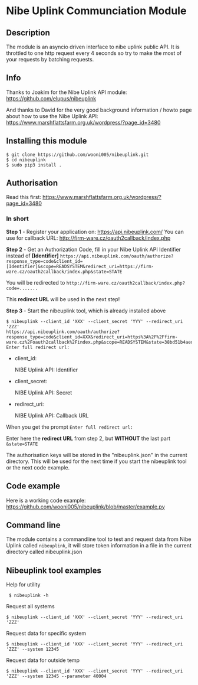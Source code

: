 # Nibe Uplink Communciation Module


## Description

The module is an asyncio driven interface to nibe uplink public API. It is throttled to one http request every 4 seconds so
try to make the most of your requests by batching requests.

## Info

Thanks to Joakim for the Nibe Uplink API module: https://github.com/elupus/nibeuplink

And thanks to David for the very good background information / howto page about how to use the Nibe Uplink API: 
https://www.marshflattsfarm.org.uk/wordpress/?page_id=3480

## Installing this module


```
$ git clone https://github.com/wooni005/nibeuplink.git
$ cd nibeuplink
$ sudo pip3 install .
```

## Authorisation

Read this first: https://www.marshflattsfarm.org.uk/wordpress/?page_id=3480

### In short

**Step 1** - Register your application on: https://api.nibeuplink.com/
    You can use for callback URL: http://firm-ware.cz/oauth2callback/index.php

**Step 2** - Get an Authorization Code, fill in your Nibe Uplink API Identifier instead of **[Identifier]**
`https://api.nibeuplink.com/oauth/authorize?response_type=code&client_id=[Identifier]&scope=READSYSTEM&redirect_uri=https://firm-ware.cz/oauth2callback/index.php&state=STATE`

You will be redirected to `http://firm-ware.cz/oauth2callback/index.php?code=.......`

This **redirect URL** will be used in the next step!

**Step 3** - Start the nibeuplink tool, which is already installed above

```
$ nibeuplink --client_id 'XXX' --client_secret 'YYY' --redirect_uri 'ZZZ'
https://api.nibeuplink.com/oauth/authorize?response_type=code&client_id=XXX&redirect_uri=https%3A%2F%2Ffirm-ware.cz%2Foauth2callback%2Findex.php&scope=READSYSTEM&state=38bd51b4aedb446c9090b80bbdbbcbf0
Enter full redirect url: 
```
* client_id:

   NIBE Uplink API: Identifier

* client_secret:

   NIBE Uplink API: Secret

* redirect_uri:

   NIBE Uplink API: Callback URL


When you get the prompt `Enter full redirect url:`

Enter here the **redirect URL** from step 2, but **WITHOUT** the last part `&state=STATE`

The authorisation keys will be stored in the "nibeuplink.json" in the current directory. This will be used for the next time if you start the nibeuplink tool or the next code example.

## Code example

Here is a working code example: https://github.com/wooni005/nibeuplink/blob/master/example.py

## Command line

The module contains a commandline tool to test and request data from Nibe Uplink called ``nibeuplink``, it will store token information in a file in the current directory called nibeuplink.json

## Nibeuplink tool examples

Help for utility

``` $ nibeuplink -h```

Request all systems


```$ nibeuplink --client_id 'XXX' --client_secret 'YYY' --redirect_uri 'ZZZ'```


Request data for specific system

```$ nibeuplink --client_id 'XXX' --client_secret 'YYY' --redirect_uri 'ZZZ' --system 12345```

Request data for outside temp

```$ nibeuplink --client_id 'XXX' --client_secret 'YYY' --redirect_uri 'ZZZ' --system 12345 --parameter 40004```
